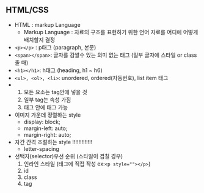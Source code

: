 ## HTML/CSS



* HTML : markup Language
  * Markup Language : 자료의 구조를 표현하기 위한 언어
    									자료를 어디에 어떻게 배치할지 결정
* `<p></p>` : p태그 (paragraph, 본문)
* `<span></span>`: 글자를 감쌀수 있는 의미 없는 태그 (일부 글자에 스타일 or class 줄 때)
* `<h1></h1>`: h태그 (heading, h1 ~ h6)
* `<ul>, <ol>, <li>`: unordered, ordered(자동번호), list item 태그
* 1. 모든 요소는 tag안에 넣을 것
  2. 일부 tag는 속성 가짐
  3. 태그 안에 태그 가능
* 이미지 가운데 정렬하는 style
  * display: block; 
  * margin-left: auto; 
  * margin-right: auto;
* 자간 간격 조절하는 style                     !!!!!!!!!!!!!
  * letter-spacing
* 선택자(selector)우선 순위 (스타일이 겹칠 경우)
  1. 인라인 스타일 (태그에 직접 작성 ex:`<p style=""></p>`)
  2. id
  3. class
  4. tag

​	


